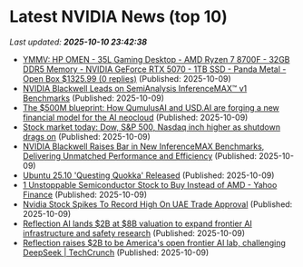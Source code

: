 # Latest NVIDIA News (top 10)
_Last updated: **2025-10-10 23:42:38**_

- [YMMV: HP OMEN - 35L Gaming Desktop - AMD Ryzen 7 8700F - 32GB DDR5 Memory - NVIDIA GeForce RTX 5070 - 1TB SSD - Panda Metal - Open Box $1325.99 (0 replies)](https://slickdeals.net/f/18686512-ymmv-hp-omen-35l-gaming-desktop-amd-ryzen-7-8700f-32gb-ddr5-memory-nvidia-geforce-rtx-5070-1tb-ssd-panda-metal-open-box-1325-99) (Published: 2025-10-09)
- [NVIDIA Blackwell Leads on SemiAnalysis InferenceMAX™ v1 Benchmarks](https://developer.nvidia.com/blog/nvidia-blackwell-leads-on-new-semianalysis-inferencemax-benchmarks/) (Published: 2025-10-09)
- [The $500M blueprint: How QumulusAI and USD.AI are forging a new financial model for the AI neocloud](https://siliconangle.com/2025/10/09/500m-blueprint-qumulusai-usd-ai-forging-new-financial-model-ai-neocloud/) (Published: 2025-10-09)
- [Stock market today: Dow, S&P 500, Nasdaq inch higher as shutdown drags on](https://finance.yahoo.com/news/live/stock-market-today-dow-sp-500-nasdaq-inch-higher-as-shutdown-drags-on-232721490.html) (Published: 2025-10-09)
- [NVIDIA Blackwell Raises Bar in New InferenceMAX Benchmarks, Delivering Unmatched Performance and Efficiency](https://blogs.nvidia.com/blog/blackwell-inferencemax-benchmark-results/) (Published: 2025-10-09)
- [Ubuntu 25.10 'Questing Quokka' Released](https://news.slashdot.org/story/25/10/09/2054218/ubuntu-2510-questing-quokka-released) (Published: 2025-10-09)
- [1 Unstoppable Semiconductor Stock to Buy Instead of AMD - Yahoo Finance](https://slashdot.org/firehose.pl?op=view&amp;id=179734628) (Published: 2025-10-09)
- [Nvidia Stock Spikes To Record High On UAE Trade Approval](https://biztoc.com/x/7e116b0b648183f7) (Published: 2025-10-09)
- [Reflection AI lands $2B at $8B valuation to expand frontier AI infrastructure and safety research](https://siliconangle.com/2025/10/09/reflection-ai-lands-2b-8b-valuation-expand-frontier-ai-infrastructure-safety-research/) (Published: 2025-10-09)
- [Reflection raises $2B to be America's open frontier AI lab, challenging DeepSeek | TechCrunch](https://techcrunch.com/2025/10/09/reflection-raises-2b-to-be-americas-open-frontier-ai-lab-challenging-deepseek/) (Published: 2025-10-09)
